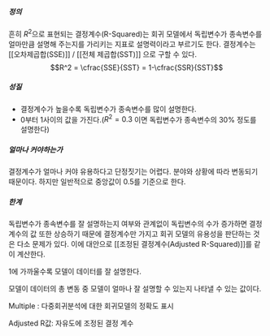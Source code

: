 ##### 정의
흔히 $R^2$으로 표현되는 결정계수(R-Squared)는 회귀 모델에서 독립변수가 종속변수를 얼마만큼 설명해 주는지를 가리키는 지표로 설명력이라고 부르기도 한다. 
결정계수는 [[오차제곱합(SSE)]] / [[전체 제곱합(SST)]] 으로 구할 수 있다. 
$$R^2 = \cfrac{SSE}{SST} = 1-\cfrac{SSR}{SST}$$


##### 성질
* 결정계수가 높을수록 독립변수가 종속변수를 많이 설명한다. 
* 0부터 1사이의 값을 가진다.($R^2=0.3$ 이면 독립변수가 종속변수의 30% 정도를 설명한다)


##### 얼마나 커야하는가
결정계수가 얼마나 커야 유용하다고 단정짓기는 어렵다. 분야와 상황에 따라 변동되기 때문이다. 하지만 일반적으로 중앙값이 0.5를 기준으로 한다.


##### 한계
독립변수가 종속변수를 잘 설명하는지 여부와 관계없이 독립변수의 수가 증가하면 결정계수의 값 또한 상승하기 때문에 결정계수만 가지고 회귀 모델의 유용성을 판단하는 것은 다소 문제가 있다. 
이에 대안으로 [[조정된 결정계수(Adjusted R-Squared)]]를 같이 계산한다.

1에 가까울수록 모델이 데이터를 잘 설명한다. 



모델이 데이터의 총 변동 중 모델이 얼마나 잘 설명할 수 있는지 나타낼 수 있는 값이다. 

Multiple : 다중회귀분석에 대한 회귀모델의 정확도 표시

Adjusted R값: 자유도에 조정된 결정 계수

